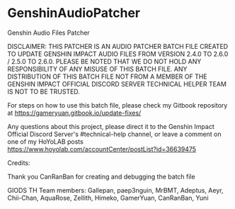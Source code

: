# GenshinAudioPatcher
Genshin Audio Files Patcher 

DISCLAIMER: THIS PATCHER IS AN AUDIO PATCHER BATCH FILE CREATED TO UPDATE GENSHIN IMPACT AUDIO FILES FROM VERSION 2.4.0 TO 2.6.0 / 2.5.0 TO 2.6.0. PLEASE BE NOTED THAT WE DO NOT HOLD ANY RESPONSIBILITY OF ANY MISUSE OF THIS BATCH FILE. ANY DISTRIBUTION OF THIS BATCH FILE NOT FROM A MEMBER OF THE GENSHIN IMPACT OFFICIAL DISCORD SERVER TECHNICAL HELPER TEAM IS NOT TO BE TRUSTED.

For steps on how to use this batch file, please check my Gitbook repository at https://gameryuan.gitbook.io/update-fixes/

Any questions about this project, please direct it to the Genshin Impact Official Discord Server's #technical-help channel, or leave a comment on one of my HoYoLAB posts https://www.hoyolab.com/accountCenter/postList?id=36639475

Credits:

Thank you CanRanBan for creating and debugging the batch file

GIODS TH Team members: Gallepan, paep3nguin, MrBMT, Adeptus, Aeyr, Chii-Chan, AquaRose, Zellith, Himeko, GamerYuan, CanRanBan, Yuni
